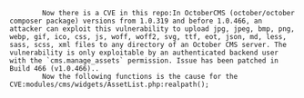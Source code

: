 
            Now there is a CVE in this repo:In OctoberCMS (october/october composer package) versions from 1.0.319 and before 1.0.466, an attacker can exploit this vulnerability to upload jpg, jpeg, bmp, png, webp, gif, ico, css, js, woff, woff2, svg, ttf, eot, json, md, less, sass, scss, xml files to any directory of an October CMS server. The vulnerability is only exploitable by an authenticated backend user with the `cms.manage_assets` permission. Issue has been patched in Build 466 (v1.0.466)..
            Now the following functions is the cause for the CVE:modules/cms/widgets/AssetList.php:realpath();
            